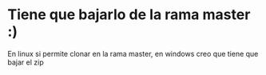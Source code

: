 # Tiene que bajarlo de la rama master :)

En linux si permite clonar en la rama master, en windows creo que tiene que bajar el zip


